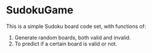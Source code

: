 # SudokuGame

This is a simple Sudoku board code set, with functions of:
1. Generate random boards, both valid and invalid.
2. To predict if a certain board is valid or not.